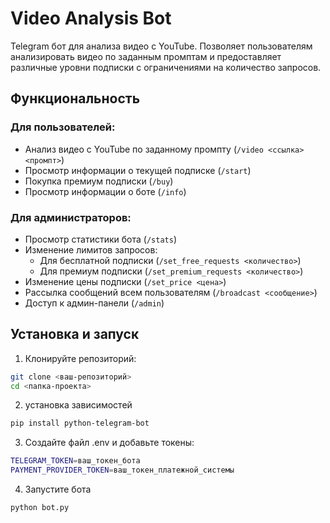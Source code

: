 # Video Analysis Bot

Telegram бот для анализа видео с YouTube. Позволяет пользователям анализировать видео по заданным промптам и предоставляет различные уровни подписки с ограничениями на количество запросов.

## Функциональность

### Для пользователей:
- Анализ видео с YouTube по заданному промпту (`/video <ссылка> <промпт>`)
- Просмотр информации о текущей подписке (`/start`)
- Покупка премиум подписки (`/buy`)
- Просмотр информации о боте (`/info`)

### Для администраторов:
- Просмотр статистики бота (`/stats`)
- Изменение лимитов запросов:
  - Для бесплатной подписки (`/set_free_requests <количество>`)
  - Для премиум подписки (`/set_premium_requests <количество>`)
- Изменение цены подписки (`/set_price <цена>`)
- Рассылка сообщений всем пользователям (`/broadcast <сообщение>`)
- Доступ к админ-панели (`/admin`)

## Установка и запуск

1. Клонируйте репозиторий:
```bash
git clone <ваш-репозиторий>
cd <папка-проекта>
```

2. установка зависимостей
```bash
pip install python-telegram-bot
```

3. Создайте файл .env и добавьте токены:
```bash
TELEGRAM_TOKEN=ваш_токен_бота
PAYMENT_PROVIDER_TOKEN=ваш_токен_платежной_системы
```

4. Запустите бота 
```bash
python bot.py
```